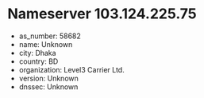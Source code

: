 # Nameserver 103.124.225.75

* as_number: 58682
* name: Unknown
* city: Dhaka
* country: BD
* organization: Level3 Carrier Ltd.
* version: Unknown
* dnssec: Unknown
